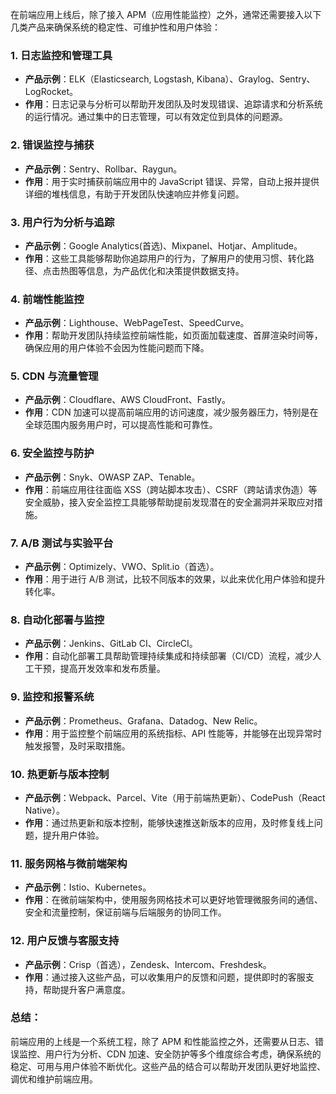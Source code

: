 在前端应用上线后，除了接入 APM（应用性能监控）之外，通常还需要接入以下几类产品来确保系统的稳定性、可维护性和用户体验：

### 1. **日志监控和管理工具**

- **产品示例**：ELK（Elasticsearch, Logstash, Kibana）、Graylog、Sentry、LogRocket。
- **作用**：日志记录与分析可以帮助开发团队及时发现错误、追踪请求和分析系统的运行情况。通过集中的日志管理，可以有效定位到具体的问题源。

### 2. **错误监控与捕获**

- **产品示例**：Sentry、Rollbar、Raygun。
- **作用**：用于实时捕获前端应用中的 JavaScript 错误、异常，自动上报并提供详细的堆栈信息，有助于开发团队快速响应并修复问题。

### 3. **用户行为分析与追踪**

- **产品示例**：Google Analytics(首选)、Mixpanel、Hotjar、Amplitude。
- **作用**：这些工具能够帮助你追踪用户的行为，了解用户的使用习惯、转化路径、点击热图等信息，为产品优化和决策提供数据支持。

### 4. **前端性能监控**

- **产品示例**：Lighthouse、WebPageTest、SpeedCurve。
- **作用**：帮助开发团队持续监控前端性能，如页面加载速度、首屏渲染时间等，确保应用的用户体验不会因为性能问题而下降。

### 5. **CDN 与流量管理**

- **产品示例**：Cloudflare、AWS CloudFront、Fastly。
- **作用**：CDN 加速可以提高前端应用的访问速度，减少服务器压力，特别是在全球范围内服务用户时，可以提高性能和可靠性。

### 6. **安全监控与防护**

- **产品示例**：Snyk、OWASP ZAP、Tenable。
- **作用**：前端应用往往面临 XSS（跨站脚本攻击）、CSRF（跨站请求伪造）等安全威胁，接入安全监控工具能够帮助提前发现潜在的安全漏洞并采取应对措施。

### 7. **A/B 测试与实验平台**

- **产品示例**：Optimizely、VWO、Split.io（首选）。
- **作用**：用于进行 A/B 测试，比较不同版本的效果，以此来优化用户体验和提升转化率。

### 8. **自动化部署与监控**

- **产品示例**：Jenkins、GitLab CI、CircleCI。
- **作用**：自动化部署工具帮助管理持续集成和持续部署（CI/CD）流程，减少人工干预，提高开发效率和发布质量。

### 9. **监控和报警系统**

- **产品示例**：Prometheus、Grafana、Datadog、New Relic。
- **作用**：用于监控整个前端应用的系统指标、API 性能等，并能够在出现异常时触发报警，及时采取措施。

### 10. **热更新与版本控制**

- **产品示例**：Webpack、Parcel、Vite（用于前端热更新）、CodePush（React Native）。
- **作用**：通过热更新和版本控制，能够快速推送新版本的应用，及时修复线上问题，提升用户体验。

### 11. **服务网格与微前端架构**

- **产品示例**：Istio、Kubernetes。
- **作用**：在微前端架构中，使用服务网格技术可以更好地管理微服务间的通信、安全和流量控制，保证前端与后端服务的协同工作。

### 12. **用户反馈与客服支持**

- **产品示例**：Crisp（首选），Zendesk、Intercom、Freshdesk。
- **作用**：通过接入这些产品，可以收集用户的反馈和问题，提供即时的客服支持，帮助提升客户满意度。

### 总结：

前端应用的上线是一个系统工程，除了 APM 和性能监控之外，还需要从日志、错误监控、用户行为分析、CDN 加速、安全防护等多个维度综合考虑，确保系统的稳定、可用与用户体验不断优化。这些产品的结合可以帮助开发团队更好地监控、调优和维护前端应用。
